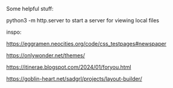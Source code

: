 Some helpful stuff:

python3 -m http.server to start a server for viewing local files

inspo:

https://eggramen.neocities.org/code/css_testpages#newspaper

https://onlywonder.net/themes/

https://itinerae.blogspot.com/2024/01/foryou.html

https://goblin-heart.net/sadgrl/projects/layout-builder/
